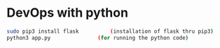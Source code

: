 # DevOps with python

```sh
sudo pip3 install flask			 (installation of flask thru pip3)
python3 app.py				 (for running the python code)
```
